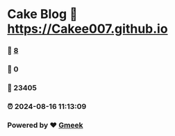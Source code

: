 # Cake Blog :link: https://Cakee007.github.io 
### :page_facing_up: [8](https://Cakee007.github.io/tag.html) 
### :speech_balloon: 0 
### :hibiscus: 23405 
### :alarm_clock: 2024-08-16 11:13:09 
### Powered by :heart: [Gmeek](https://github.com/Meekdai/Gmeek)
